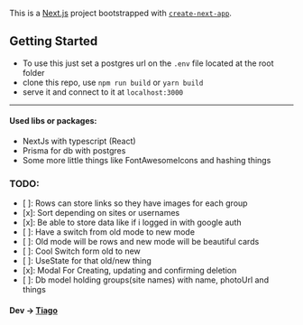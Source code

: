 This is a [Next.js](https://nextjs.org/) project bootstrapped with [`create-next-app`](https://github.com/vercel/next.js/tree/canary/packages/create-next-app).

## Getting Started

-   To use this just set a postgres url on the `.env` file located at the root folder
-   clone this repo, use `npm run build` or `yarn build`
-   serve it and connect to it at `localhost:3000`

---

#### Used libs or packages:

-   NextJs with typescript (React)
-   Prisma for db with postgres
-   Some more little things like FontAwesomeIcons and hashing things

### TODO:

-   [ ]: Rows can store links so they have images for each group
-   [x]: Sort depending on sites or usernames
-   [x]: Be able to store data like if i logged in with google auth
-   [ ]: Have a switch from old mode to new mode
-   [ ]: Old mode will be rows and new mode will be beautiful cards
-   [ ]: Cool Switch form old to new
-   [ ]: UseState for that old/new thing
-   [x]: Modal For Creating, updating and confirming deletion
-   [ ]: Db model holding groups(site names) with name, photoUrl and things

#### Dev -> [Tiago](https://github.com/Tiago-0liveira)
